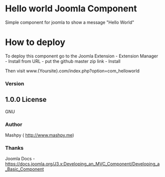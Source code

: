 # Hello world Joomla Component
Simple component for joomla to show a message "Hello World"

# How to deploy
To deploy this component go to the Joomla Extension - Extension Manager - Install from URL - put the github master zip link - Install 

Then visit www.{Yoursite}.com/index.php?option=com_helloworld

### Version
1.0.0
License
----
GNU
### Author
Mashpy ( http://www.mashpy.me)
### Thanks
Joomla Docs - 
https://docs.joomla.org/J3.x:Developing_an_MVC_Component/Developing_a_Basic_Component
